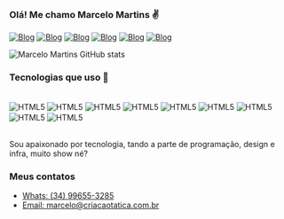 ### Olá! Me chamo Marcelo Martins ✌️

[![Blog](https://img.shields.io/badge/criacaotatica.com.br-000000?style=for-the-badge)](https://criacaotatica.com.br/)
[![Blog](https://img.shields.io/badge/Instagram-E4405F?style=for-the-badge&logo=instagram&logoColor=white)](https://www.instagram.com/marcelomartinseanapaula/)
[![Blog](https://img.shields.io/badge/LinkedIn-0077B5?style=for-the-badge&logo=linkedin&logoColor=white)](https://www.linkedin.com/in/marcelomartinsbarbosa/)
[![Blog](https://img.shields.io/badge/Facebook-1877F2?style=for-the-badge&logo=facebook&logoColor=white)](https://web.facebook.com/marceloanapaulaecaua)
[![Blog](https://img.shields.io/badge/WhatsApp-25D366?style=for-the-badge&logo=whatsapp&logoColor=white)](https://wa.link/11h8fr)
[![Blog](https://img.shields.io/badge/Gmail-D14836?style=for-the-badge&logo=gmail&logoColor=white)]()


![Marcelo Martins GitHub stats](https://github-readme-stats.vercel.app/api?username=martins160&show_icons=true&theme=dracula)

### Tecnologias que uso 👀
<div style="display: inline_block"><br>
  <img src="https://img.shields.io/badge/HTML5-E34F26?style=for-the-badge&logo=html5&logoColor=white" alt="HTML5" align="center" />
  <img src="https://img.shields.io/badge/Node.js-43853D?style=for-the-badge&logo=node.js&logoColor=white" alt="HTML5" align="center" />
  <img src="https://img.shields.io/badge/CSS-239120?&style=for-the-badge&logo=css3&logoColor=white" alt="HTML5" align="center" />
  <img src="https://img.shields.io/badge/JavaScript-323330?style=for-the-badge&logo=javascript&logoColor=F7DF1E" alt="HTML5" align="center" />
  <img src="https://img.shields.io/badge/PHP-777BB4?style=for-the-badge&logo=php&logoColor=whit" alt="HTML5" align="center" />
  <img src="https://img.shields.io/badge/React-20232A?style=for-the-badge&logo=react&logoColor=61DAFB" alt="HTML5" align="center" />
  <img src="https://img.shields.io/badge/Bootstrap-563D7C?style=for-the-badge&logo=bootstrap&logoColor=white" alt="HTML5" align="center" />
  <img src="https://img.shields.io/badge/MySQL-00000F?style=for-the-badge&logo=mysql&logoColor=white" alt="HTML5" align="center" />
  <img src="https://img.shields.io/badge/Amazon_AWS-232F3E?style=for-the-badge&logo=amazon-aws&logoColor=white" alt="HTML5" align="center" />
</div><br>

Sou apaixonado por tecnologia, tando a parte de programação, design e infra, muito show né?

### Meus contatos
- [Whats: (34) 99655-3285](https://wa.link/11h8fr)
- [Email: marcelo@criacaotatica.com.br](marcelo@criacaotatica.com.br)









